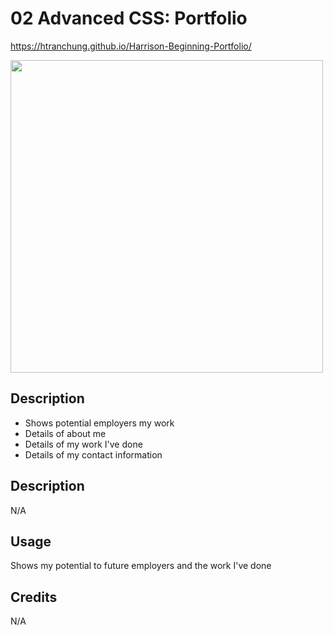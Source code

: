 # 02 Advanced CSS: Portfolio

https://htranchung.github.io/Harrison-Beginning-Portfolio/

<img src="./Assets/images/Portfolio.png" width="500" height="500">

## Description

- Shows potential employers my work
- Details of about me
- Details of my work I've done
- Details of my contact information

## Description

N/A

## Usage

Shows my potential to future employers and the work I've done

## Credits

N/A
